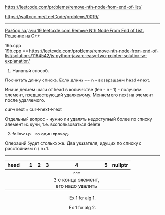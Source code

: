 https://leetcode.com/problems/remove-nth-node-from-end-of-list/

https://walkccc.me/LeetCode/problems/0019/

____

[Разбор задачи 19 leetcode.com Remove Nth Node From End of List. Решение на C++](https://www.youtube.com/watch?v=-Fak6wi8I98)

19a.cpp  
19b.cpp == https://leetcode.com/problems/remove-nth-node-from-end-of-list/solutions/1164542/js-python-java-c-easy-two-pointer-solution-w-explanation/ 

1. Наивный способ. 

Посчитать длину списка. Если длина == n - возвращаем head->next.

Иначе делаем шаги от head в количестве (len - n - 1) - получаем элемент, предшествующий удаляемому. 
Меняем его next на элемент после удаляемого.

cur->next = cur->next->next

Отдельный вопрос - нужно ли удалять недоступный более по списку элемент из кучи, т.е. воспользоваться delete

2. follow up - за один проход.

Операций будет столько же. Два указателя, идущих по списку с расстоянием n / n+1.

___

| head 	|   	| 1 	| 2 	| 3 	|                          4                         	| 5 	| nullptr 	|
|:----:	|:-:	|:-:	|:-:	|:-:	|:--------------------------------------------------:	|:-:	|:-------:	|
|      	|   	|   	|   	|   	| ^^^ <br> 2 с конца элемент,  <br> его надо удалить 	|   	|         	|

<p align="center"> Ex 1 for alg 1. </p>


<p align="center"> Ex 1 for alg 2. </p>


